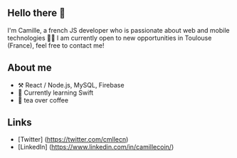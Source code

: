 ## Hello there 👋

I'm Camille, a french JS developer who is passionate about web and mobile technologies 👩‍💻 I am currently open to new opportunities in Toulouse (France), feel free to contact me!

## About me
- ⚒️ React / Node.js, MySQL, Firebase
- 🌱 Currently learning Swift
- 🍵 tea over coffee

## Links
- [Twitter] (https://twitter.com/cmllecn)
- [LinkedIn] (https://www.linkedin.com/in/camillecoin/)
